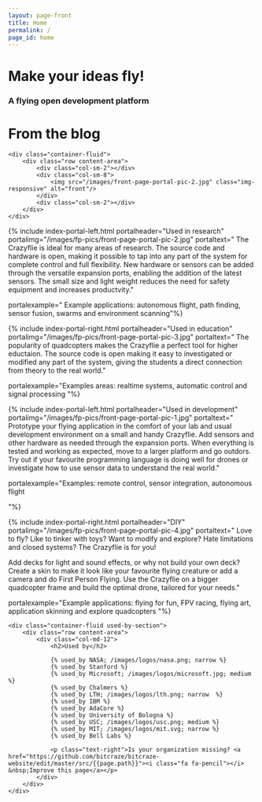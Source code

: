 ```yaml
---
layout: page-front
title: Home
permalink: /
page_id: home
---
```


<div class="front-page">
    <div class="container-fluid front-top-banner">
        <div class="row content-area">
            <div class="col-md-9 header_text">
                  <h1>Make your ideas fly!</h1> 
                    <h3>A flying open development platform</h3>
            </div>
            <div class="col-md-3 semi-transparent">
                <h1>From the blog</h1>
                    <!-- inject wp blog -->
            </div>
        </div>
    </div>


    <div class="container-fluid">
        <div class="row content-area">
            <div class="col-sm-2"></div>
            <div class="col-sm-8">
                <img src="/images/front-page-portal-pic-2.jpg" class="img-responsive" alt="front"/>
            </div>
            <div class="col-sm-2"></div>
        </div>
    </div>


{% include index-portal-left.html portalheader="Used in research" portalimg="/images/fp-pics/front-page-portal-pic-2.jpg" portaltext="
The Crazyflie is ideal for many areas of research. The source code and hardware
is open, making it possible to tap into any
part of the system for complete control and full flexibility. New hardware or sensors can be added
through the versatile expansion ports, enabling the addition of the latest sensors.
The small size and light weight reduces the need for safety equipment and increases
productvity."

portalexample="
Example applications: autonomous flight, path finding, sensor fusion, swarms and
environment scanning"%}

{% include index-portal-right.html portalheader="Used in education" portalimg="/images/fp-pics/front-page-portal-pic-3.jpg" portaltext="
The popularity of quadcopters makes the Crazyflie a perfect tool for higher eductaion.
The source code is open making it easy to investigated or modified any part of the system,
giving the students a direct connection from theory to the real world."

portalexample="Examples areas: realtime systems, automatic control and signal processing
"%}

{% include index-portal-left.html portalheader="Used in development" portalimg="/images/fp-pics/front-page-portal-pic-1.jpg" portaltext="
Prototype your flying application in the comfort of your lab and usual development
environment on a small and handy Crazyflie. Add sensors and other hardware as needed
through the expansion ports. When everything is tested and working as expected,
move to a larger platform and go outdors.
Try out if your favourite programming language is doing well for drones
or investigate how to use sensor data to understand the real world."

portalexample="Examples: remote control, sensor integration, autonomous flight

"%}

{% include index-portal-right.html portalheader="DIY" portalimg="/images/fp-pics/front-page-portal-pic-4.jpg" portaltext="
Love to fly? Like to tinker with toys? Want to modify and explore? Hate limitations and closed
systems? The Crazyflie is for you!

Add decks for light and sound effects, or why not build your own deck? Create a
skin to make it look like your favourite flying creature or add a camera and
do First Person Flying. Use the Crazyflie on a bigger quadcopter frame and build
the optimal drone, tailored for your needs."

portalexample="Example applications: flying for fun, FPV racing, flying art, application skinning and explore quadcopters
"%}


    <div class="container-fluid used-by-section">
        <div class="row content-area">
            <div class="col-md-12">
                <h2>Used by</h2>

                {% used_by NASA; /images/logos/nasa.png; narrow %}
                {% used_by Stanford %}
                {% used_by Microsoft; /images/logos/microsoft.jpg; medium %}
                {% used_by Chalmers %}
                {% used_by LTH; /images/logos/lth.png; narrow  %}
                {% used_by IBM %}
                {% used_by AdaCore %}
                {% used_by University of Bologna %}
                {% used_by USC; /images/logos/usc.png; medium %}
                {% used_by MIT; /images/logos/mit.svg; narrow %}
                {% used_by Bell Labs %}

                <p class="text-right">Is your organization missing? <a href="https://github.com/bitcraze/bitcraze-website/edit/master/src/{{page.path}}"><i class="fa fa-pencil"></i> &nbsp;Improve this page</a></p>
            </div>
        </div>
    </div>
</div>